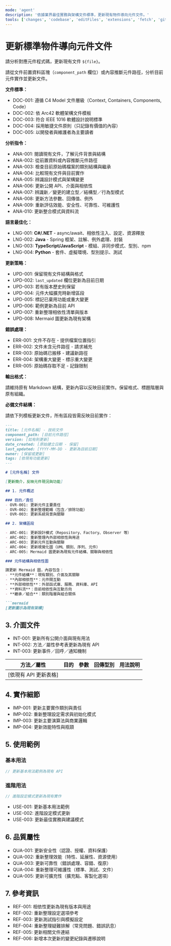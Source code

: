 ```yaml
---
mode: 'agent'
description: '依據業界最佳實務與架構文件標準，更新現有物件導向元件文件。'
tools: ['changes', 'codebase', 'editFiles', 'extensions', 'fetch', 'githubRepo', 'openSimpleBrowser', 'problems', 'runTasks', 'search', 'searchResults', 'terminalLastCommand', 'terminalSelection', 'testFailure', 'usages', 'vscodeAPI']
---
```

# 更新標準物件導向元件文件

請分析對應元件程式碼，更新現有文件 `${file}`。

請從文件前置資料區塊（`component_path` 欄位）或內容推斷元件路徑，分析目前元件實作並更新文件。

**文件標準：**

- DOC-001: 遵循 C4 Model 文件層級（Context, Containers, Components, Code）
- DOC-002: 依 Arc42 軟體架構文件模板
- DOC-003: 符合 IEEE 1016 軟體設計說明標準
- DOC-004: 採用敏捷文件原則（只記錄有價值的內容）
- DOC-005: 以開發者與維護者為主要讀者

**分析指令：**

- ANA-001: 閱讀現有文件，了解元件背景與結構
- ANA-002: 從前置資料或內容推斷元件路徑
- ANA-003: 檢查目前原始碼檔案的類別結構與繼承
- ANA-004: 比較現有文件與目前實作
- ANA-005: 辨識設計模式與架構變更
- ANA-006: 更新公開 API、介面與相依性
- ANA-007: 辨識新／變更的建立型／結構型／行為型模式
- ANA-008: 更新方法參數、回傳值、例外
- ANA-009: 重新評估效能、安全性、可靠性、可維護性
- ANA-010: 更新整合模式與資料流

**語言最佳化：**

- LNG-001: **C#/.NET** - async/await、相依性注入、設定、資源釋放
- LNG-002: **Java** - Spring 框架、註解、例外處理、封裝
- LNG-003: **TypeScript/JavaScript** - 模組、非同步模式、型別、npm
- LNG-004: **Python** - 套件、虛擬環境、型別提示、測試

**更新策略：**

- UPD-001: 保留現有文件結構與格式
- UPD-002: `last_updated` 欄位更新為目前日期
- UPD-003: 若有版本歷史則保留
- UPD-004: 元件大幅擴充時新增區段
- UPD-005: 標記已棄用功能或重大變更
- UPD-006: 範例更新為目前 API
- UPD-007: 重新整理相依性清單與版本
- UPD-008: Mermaid 圖更新為現有架構

**錯誤處理：**

- ERR-001: 文件不存在 - 提供檔案位置指引
- ERR-002: 文件未含元件路徑 - 請求補充
- ERR-003: 原始碼已搬移 - 建議新路徑
- ERR-004: 架構重大變更 - 標示重大變更
- ERR-005: 原始碼存取不足 - 記錄限制

**輸出格式：**

請維持原有 Markdown 結構，更新內容以反映目前實作。保留格式、標題階層與原有組織。

**必備文件結構：**

請依下列模板更新文件，所有區段皆需反映目前實作：

```md
---
title: [元件名稱] - 技術文件
component_path: [目前元件路徑]
version: [如有則更新]
date_created: [原始建立日期 - 保留]
last_updated: [YYYY-MM-DD - 更新為目前日期]
owner: [保留或更新]
tags: [依現有功能更新]
---

# [元件名稱] 文件

[更新簡介，反映元件現況與功能]

## 1. 元件概述

### 目的／責任
- OVR-001: 更新元件主要責任
- OVR-002: 重新整理範疇（包含／排除功能）
- OVR-003: 更新系統背景與關聯

## 2. 架構區段

- ARC-001: 更新設計模式（Repository、Factory、Observer 等）
- ARC-002: 重新整理內外部相依性與用途
- ARC-003: 更新元件互動與關聯
- ARC-004: 更新視覺化圖（UML 類別、序列、元件）
- ARC-005: Mermaid 圖更新為現有元件結構、關聯與相依性

### 元件結構與相依性圖

請更新 Mermaid 圖，內容包含：
- **元件結構**：現有類別、介面及其關聯
- **內部相依性**：元件間互動
- **外部相依性**：外部函式庫、服務、資料庫、API
- **資料流**：目前相依性與互動方向
- **繼承／組合**：類別階層與組合關係

```mermaid
[更新圖示為現有架構]
```

## 3. 介面文件

- INT-001: 更新所有公開介面與現有用法
- INT-002: 方法／屬性參考表更新為現有 API
- INT-003: 更新事件／回呼／通知機制

| 方法／屬性 | 目的 | 參數 | 回傳型別 | 用法說明 |
|------------|------|------|----------|----------|
| [依現有 API 更新表格] | | | | |

## 4. 實作細節

- IMP-001: 更新主要實作類別與責任
- IMP-002: 重新整理設定需求與初始化模式
- IMP-003: 更新主要演算法與商業邏輯
- IMP-004: 更新效能特性與瓶頸

## 5. 使用範例

### 基本用法

```csharp
// 更新基本用法範例為現有 API
```

### 進階用法

```csharp
// 進階設定模式更新為現有實作
```

- USE-001: 更新基本用法範例
- USE-002: 進階設定模式更新
- USE-003: 更新最佳實務與建議模式

## 6. 品質屬性

- QUA-001: 更新安全性（認證、授權、資料保護）
- QUA-002: 重新整理效能（特性、延展性、資源使用）
- QUA-003: 更新可靠性（錯誤處理、容錯、復原）
- QUA-004: 重新整理可維護性（標準、測試、文件）
- QUA-005: 更新可擴充性（擴充點、客製化選項）

## 7. 參考資訊

- REF-001: 相依性更新為現有版本與用途
- REF-002: 重新整理設定選項參考
- REF-003: 更新測試指引與模擬設定
- REF-004: 重新整理疑難排解（常見問題、錯誤訊息）
- REF-005: 更新相關文件連結
- REF-006: 新增本次更新的變更紀錄與遷移說明

```

